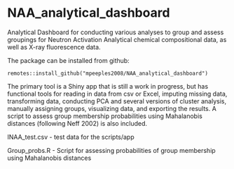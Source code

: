 # NAA_analytical_dashboard
Analytical Dashboard for conducting various analyses to group and assess groupings for Neutron Activation Analytical chemical compositional data, as well as X-ray fluorescence data.

The package can be installed from github:

```
remotes::install_github("mpeeples2008/NAA_analytical_dashboard")
```

The primary tool is a Shiny app that is still a work in progress, but has functional tools for reading in data from csv or Excel, imputing missing data, transforming data, conducting PCA and several versions of cluster analysis, manually assigning groups, visualizing data, and exporting the results. A script to assess group membership probabilities using Mahalanobis distances (following Neff 2002) is also included.

INAA_test.csv - test data for the scripts/app

Group_probs.R - Script for assessing probabilities of group membership using Mahalanobis distances
